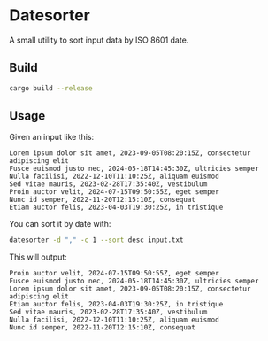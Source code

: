 # Datesorter

A small utility to sort input data by ISO 8601 date.

## Build

```bash
cargo build --release
```

## Usage

Given an input like this:

```verbatim
Lorem ipsum dolor sit amet, 2023-09-05T08:20:15Z, consectetur adipiscing elit
Fusce euismod justo nec, 2024-05-18T14:45:30Z, ultricies semper
Nulla facilisi, 2022-12-10T11:10:25Z, aliquam euismod
Sed vitae mauris, 2023-02-28T17:35:40Z, vestibulum
Proin auctor velit, 2024-07-15T09:50:55Z, eget semper
Nunc id semper, 2022-11-20T12:15:10Z, consequat
Etiam auctor felis, 2023-04-03T19:30:25Z, in tristique
```

You can sort it by date with:

```bash
datesorter -d "," -c 1 --sort desc input.txt
```

This will output:

```verbatim
Proin auctor velit, 2024-07-15T09:50:55Z, eget semper
Fusce euismod justo nec, 2024-05-18T14:45:30Z, ultricies semper
Lorem ipsum dolor sit amet, 2023-09-05T08:20:15Z, consectetur adipiscing elit
Etiam auctor felis, 2023-04-03T19:30:25Z, in tristique
Sed vitae mauris, 2023-02-28T17:35:40Z, vestibulum
Nulla facilisi, 2022-12-10T11:10:25Z, aliquam euismod
Nunc id semper, 2022-11-20T12:15:10Z, consequat
```
